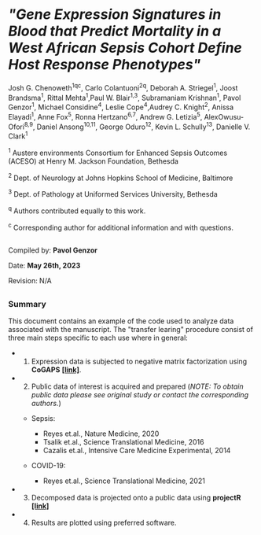 
# ___"Gene Expression Signatures in Blood that Predict Mortality in a West African Sepsis Cohort Define Host Response Phenotypes"___


Josh G. Chenoweth<sup>1qc</sup>, Carlo Colantuoni<sup>2q</sup>, Deborah A. Striegel<sup>1</sup>, Joost Brandsma<sup>1</sup>, Rittal Mehta<sup>1</sup>,Paul W. Blair<sup>1,3</sup>, Subramaniam Krishnan<sup>1</sup>, Pavol Genzor<sup>1</sup>, Michael Considine<sup>4</sup>, Leslie Cope<sup>4</sup>,Audrey C. Knight<sup>2</sup>, Anissa Elayadi<sup>1</sup>, Anne Fox<sup>5</sup>, Ronna Hertzano<sup>6,7</sup>, Andrew G. Letizia<sup>5</sup>, AlexOwusu-Ofori<sup>8,9</sup>, Daniel Ansong<sup>10,11</sup>, George Oduro<sup>12</sup>, Kevin L. Schully<sup>13</sup>, Danielle V. Clark<sup>1</sup>

<sup>1</sup> Austere environments Consortium for Enhanced Sepsis Outcomes (ACESO) at Henry M. Jackson Foundation, Bethesda

<sup>2</sup> Dept. of Neurology at Johns Hopkins School of Medicine, Baltimore

<sup>3</sup> Dept. of Pathology at Uniformed Services University, Bethesda
  
<sup>q</sup> Authors contributed equally to this work. 

<sup>c</sup> Corresponding author for additional information and with questions.  


##
Compiled by: __Pavol Genzor__ 

Date: __May 26th, 2023__

Revision: N/A
##

### Summary 

This document contains an example of the code used to analyze data associated with the manuscript. The "transfer learing" procedure consist of three main steps specific to each use where in general:  

* 1. Expression data is subjected to negative matrix factorization using __CoGAPS__
[**[link]**](https://bmcbioinformatics.biomedcentral.com/articles/10.1186/s12859-020-03796-9). 

* 2. Public data of interest is acquired and prepared (*NOTE: To obtain public data please see original study or contact the corresponding authors.*)

    + Sepsis:
      + Reyes et.al., Nature Medicine, 2020 
      + Tsalik et.al., Science Translational Medicine, 2016
      + Cazalis et.al., Intensive Care Medicine Experimental, 2014  
      
    + COVID-19:
      + Reyes et.al., Science Translational Medicine, 2021

    
* 3. Decomposed data is projected onto a public data using __projectR__
[**[link]**](https://www.bioconductor.org/packages/release/bioc/html/projectR.html) 

* 4. Results are plotted using preferred software.
